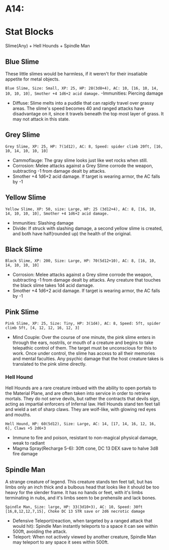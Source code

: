 # A14:
# Stat Blocks
Slime(Any) + Hell Hounds + Spindle Man

## Blue Slime

These little slimes would be harmless, if it weren't for their insatiable appetite for metal objects.

`Blue Slime, Size: Small, XP: 25, HP: 28(3d8+4), AC: 10, [16, 10, 14, 10, 10, 10], Smother +4 1d6+2 acid damage.`
-Immunities: Piercing damage
- Diffuse: Slime melts into a puddle that can rapidly travel over grassy areas. The slime's speed becomes 40 and ranged attacks have disadvantage on it, since it travels beneath the top most layer of grass. It may not attack in this state.

## Grey Slime

`Grey Slime, XP: 25, HP: 7(1d12), AC: 8, Speed: spider climb 20ft, [16, 10, 14, 10, 10, 10]`
- Cammoflauge: The gray slime looks just like wet rocks when still.
- Corrosion: Melee attacks against a Grey Slime corrode the weapon, subtracting -1 from damage dealt by attacks.
- Smother +4 1d6+2 acid damage. If target is wearing armor, the AC falls by -1

## Yellow Slime

`Yellow Slime, XP: 50, size: Large, HP: 25 (3d12+4), AC: 8, [16, 10, 14, 10, 10, 10], Smother +4 1d6+2 acid damage.`
- Immunities: Slashing damage
- Divide: If struck with slashing damage, a second yellow slime is created, and both have half(rounded up) the health of the original.

## Black Slime

`Black Slime, XP: 200, Size: Large, HP: 70(5d12+10), AC: 8, [16, 10, 14, 10, 10, 10]`
- Corrosion: Melee attacks against a Grey slime corrode the weapon, subtracting -1 from damage dealt by attacks. Any creature that touches the black slime takes 1d4 acid damage.
- Smother +4 1d6+2 acid damage. If target is wearing armor, the AC falls by -1

## Pink Slime
`Pink Slime, XP: 25, Size: Tiny, HP: 3(1d4), AC: 8, Speed: 5ft, spider climb 5ft, [4, 12, 12, 16, 12, 3]`
- Mind Couple: Over the course of one minute, the pink slime enters in through the ears, nostrils, or mouth of a creature and begins to take telepathic control of them. The target must be unconscious for this to work. Once under control, the slime has access to all their memories and mental faculties. Any psychic damage that the host creature takes is translated to the pink slime directly.

### Hell Hound
Hell Hounds are a rare creature imbued with the ability to open portals to the Material Plane, and are often taken into service in order to retrieve mortals. They do not serve devils, but rather the contracts that devils sign, acting as impartial enforcers of Infernal law. Hell Hounds stand ten feet tall and wield a set of sharp claws. They are wolf-like, with glowing red eyes and mouths.

`Hell Hound, HP: 60(5d12), Size: Large, AC: 14, [17, 14, 16, 12, 16, 6], Claws +5 2d6+3`
- Immune to fire and poison, resistant to non-magical physical damage, weak to radiant
- Magma Spray(Recharge 5-6): 30ft cone, DC 13 DEX save to halve 3d8 fire damage 

## Spindle Man
A strange creature of legend. This creature stands ten feet tall, but has limbs only an inch thick and a bulbous head that looks like it should be too heavy for the slender frame. It has no hands or feet, with it's limbs terminating in nubs, and it's limbs seem to be prehensile and lack bones.

`Spindle Man, Size: large, HP: 33(3d10+3), AC: 10, Speed: 30ft [16,8,12,12,7,15], Choke DC 13 STR save or 2d6 necrotic damage`
- Defensive Teleport(reaction, when targeted by a ranged attack that would hit): Spindle Man instantly teleports to a space it can see within 500ft, avoiding the attack.
- Teleport: When not actively viewed by another creature, Spindle Man may teleport to any space it sees within 500ft.